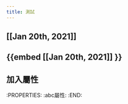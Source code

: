 ```yaml
---
title: 測試
---
```


## [[Jan 20th, 2021]]
## {{embed [[Jan 20th, 2021]] }}
## 加入屬性
:PROPERTIES:
:abc屬性: 
:END:
##
